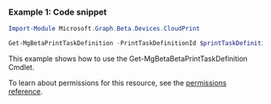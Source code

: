 ### Example 1: Code snippet

```powershellImport-Module Microsoft.Graph.Beta.Devices.CloudPrint

Get-MgBetaPrintTaskDefinition -PrintTaskDefinitionId $printTaskDefinitionId
```
This example shows how to use the Get-MgBetaBetaPrintTaskDefinition Cmdlet.
To learn about permissions for this resource, see the [permissions reference](/graph/permissions-reference).

